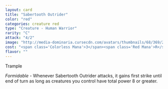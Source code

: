 ```yaml
---
layout: card
title: "Sabertooth Outrider"
color: "red"
categories: creature red
type: "Creature - Human Warrior"
rarity: "C"
attack: "4/2"
image: "http://media-dominaria.cursecdn.com/avatars/thumbnails/68/369/200/283/635618455929387710.png"
cost: "<span class='Colorless Mana'>3</span><span class='Red Mana'>R</span>"
flavor: ""
---
```


Trample

<em>Formidable</em> - Whenever Sabertooth Outrider attacks, it gains first strike until end of turn as long as creatures you control have total power 8 or greater.
